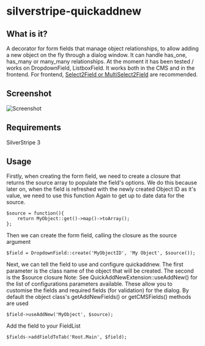 silverstripe-quickaddnew
============================

What is it?
--------

A decorator for form fields that manage object relationships, to allow adding a new object on the fly through a dialog window. It can handle has_one, has_many or many_many relationships. At the moment it has been tested / works on DropdownField, ListboxField. It works both in the CMS and in the frontend. For frontend, [Select2Field or MultiSelect2Field](https://github.com/sheadawson/silverstripe-select2) are recommended.

Screenshot
--------

![Screenshot](https://raw.github.com/sheadawson/silverstripe-quickaddnew/master/images/screenshot.png)

Requirements
--------

SilverStripe 3

Usage
--------

Firstly, when creating the form field, we need to create a closure that returns the source array to populate the field's options.
We do this because later on, when the field is refreshed with the newly created Object ID as it's value, we need to use this function
Again to get up to date data for the source.

	$source = function(){
		return MyObject::get()->map()->toArray();
	};

Then we can create the form field, calling the closure as the source argument

	$field = DropdownField::create('MyObjectID', 'My Object', $source());

Next, we can tell the field to use and configure quickaddnew. The first parameter is the class name of the object that will be created. The second is the $source closure  Note: See QuickAddNewExtension::useAddNew() for the list of configurations parameters available. These allow you to customise the fields and required fields (for validation) for the dialog. By default the object class's getAddNewFields() or getCMSFields() methods are used
		
	$field->useAddNew('MyObject', $source);

Add the field to your FieldList

	$fields->addFieldToTab('Root.Main', $field);